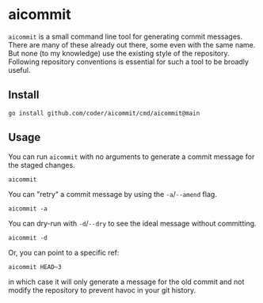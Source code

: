 # aicommit

`aicommit` is a small command line tool for generating commit messages. There
are many of these already out there, some even with the same name. But none
(to my knowledge) use the existing style of the repository. Following
repository conventions is essential for such a tool to be broadly useful.

## Install

```
go install github.com/coder/aicommit/cmd/aicommit@main
```

## Usage

You can run `aicommit` with no arguments to generate a commit message for the
staged changes.

```
aicommit
```

You can "retry" a commit message by using the `-a`/`--amend` flag.

```
aicommit -a
```

You can dry-run with `-d`/`--dry` to see the ideal message without committing.

```
aicommit -d
```

Or, you can point to a specific ref:

```
aicommit HEAD~3
```

in which case it will only generate a message for the old commit and not modify
the repository to prevent havoc in your git history.